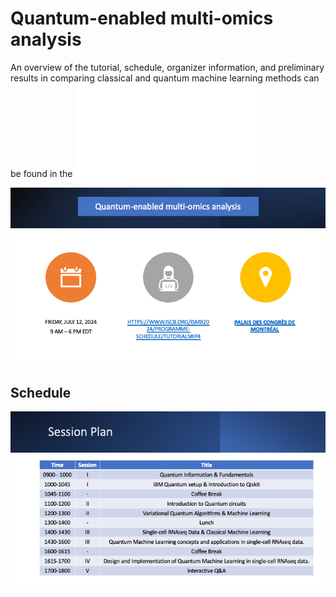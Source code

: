 # Quantum-enabled multi-omics analysis

An overview of the tutorial, schedule, organizer information, and preliminary results in comparing classical and quantum machine learning methods can be found in the [![Overview][Overview]](#) 

[![QMLOmics][QMLOmics]](#)

## Schedule

[![Schedule][Schedule]](#)


<!-- MARKDOWN LINKS & IMAGES -->

[Overview]: images/TutorialOverview.pdf
[QMLOmics]: images/QMLomics_tutorial.png
[Schedule]: images/Schedule_tutorial.png
